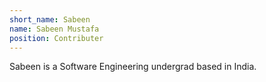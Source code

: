 ```yaml
---
short_name: Sabeen
name: Sabeen Mustafa
position: Contributer
---
```


Sabeen is a Software Engineering undergrad based in India.
